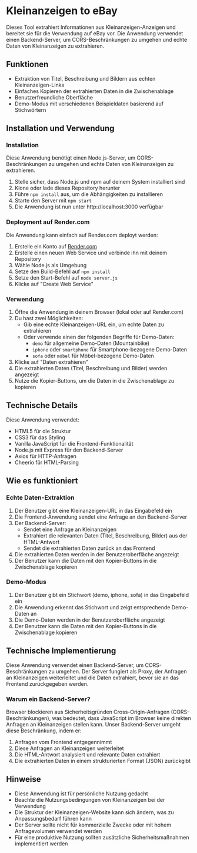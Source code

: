 # Kleinanzeigen to eBay

Dieses Tool extrahiert Informationen aus Kleinanzeigen-Anzeigen und bereitet sie für die Verwendung auf eBay vor. Die Anwendung verwendet einen Backend-Server, um CORS-Beschränkungen zu umgehen und echte Daten von Kleinanzeigen zu extrahieren.

## Funktionen

- Extraktion von Titel, Beschreibung und Bildern aus echten Kleinanzeigen-Links
- Einfaches Kopieren der extrahierten Daten in die Zwischenablage
- Benutzerfreundliche Oberfläche
- Demo-Modus mit verschiedenen Beispieldaten basierend auf Stichwörtern

## Installation und Verwendung

### Installation

Diese Anwendung benötigt einen Node.js-Server, um CORS-Beschränkungen zu umgehen und echte Daten von Kleinanzeigen zu extrahieren.

1. Stelle sicher, dass Node.js und npm auf deinem System installiert sind
2. Klone oder lade dieses Repository herunter
3. Führe `npm install` aus, um die Abhängigkeiten zu installieren
4. Starte den Server mit `npm start`
5. Die Anwendung ist nun unter http://localhost:3000 verfügbar

### Deployment auf Render.com

Die Anwendung kann einfach auf Render.com deployt werden:

1. Erstelle ein Konto auf [Render.com](https://render.com)
2. Erstelle einen neuen Web Service und verbinde ihn mit deinem Repository
3. Wähle Node.js als Umgebung
4. Setze den Build-Befehl auf `npm install`
5. Setze den Start-Befehl auf `node server.js`
6. Klicke auf "Create Web Service"

### Verwendung

1. Öffne die Anwendung in deinem Browser (lokal oder auf Render.com)
2. Du hast zwei Möglichkeiten:
   - Gib eine echte Kleinanzeigen-URL ein, um echte Daten zu extrahieren
   - Oder verwende einen der folgenden Begriffe für Demo-Daten:
     - `demo` für allgemeine Demo-Daten (Mountainbike)
     - `iphone` oder `smartphone` für Smartphone-bezogene Demo-Daten
     - `sofa` oder `möbel` für Möbel-bezogene Demo-Daten
3. Klicke auf "Daten extrahieren"
4. Die extrahierten Daten (Titel, Beschreibung und Bilder) werden angezeigt
5. Nutze die Kopier-Buttons, um die Daten in die Zwischenablage zu kopieren

## Technische Details

Diese Anwendung verwendet:
- HTML5 für die Struktur
- CSS3 für das Styling
- Vanilla JavaScript für die Frontend-Funktionalität
- Node.js mit Express für den Backend-Server
- Axios für HTTP-Anfragen
- Cheerio für HTML-Parsing

## Wie es funktioniert

### Echte Daten-Extraktion
1. Der Benutzer gibt eine Kleinanzeigen-URL in das Eingabefeld ein
2. Die Frontend-Anwendung sendet eine Anfrage an den Backend-Server
3. Der Backend-Server:
   - Sendet eine Anfrage an Kleinanzeigen
   - Extrahiert die relevanten Daten (Titel, Beschreibung, Bilder) aus der HTML-Antwort
   - Sendet die extrahierten Daten zurück an das Frontend
4. Die extrahierten Daten werden in der Benutzeroberfläche angezeigt
5. Der Benutzer kann die Daten mit den Kopier-Buttons in die Zwischenablage kopieren

### Demo-Modus
1. Der Benutzer gibt ein Stichwort (demo, iphone, sofa) in das Eingabefeld ein
2. Die Anwendung erkennt das Stichwort und zeigt entsprechende Demo-Daten an
3. Die Demo-Daten werden in der Benutzeroberfläche angezeigt
4. Der Benutzer kann die Daten mit den Kopier-Buttons in die Zwischenablage kopieren

## Technische Implementierung

Diese Anwendung verwendet einen Backend-Server, um CORS-Beschränkungen zu umgehen. Der Server fungiert als Proxy, der Anfragen an Kleinanzeigen weiterleitet und die Daten extrahiert, bevor sie an das Frontend zurückgegeben werden.

### Warum ein Backend-Server?

Browser blockieren aus Sicherheitsgründen Cross-Origin-Anfragen (CORS-Beschränkungen), was bedeutet, dass JavaScript im Browser keine direkten Anfragen an Kleinanzeigen stellen kann. Unser Backend-Server umgeht diese Beschränkung, indem er:

1. Anfragen vom Frontend entgegennimmt
2. Diese Anfragen an Kleinanzeigen weiterleitet
3. Die HTML-Antwort analysiert und relevante Daten extrahiert
4. Die extrahierten Daten in einem strukturierten Format (JSON) zurückgibt

## Hinweise

- Diese Anwendung ist für persönliche Nutzung gedacht
- Beachte die Nutzungsbedingungen von Kleinanzeigen bei der Verwendung
- Die Struktur der Kleinanzeigen-Website kann sich ändern, was zu Anpassungsbedarf führen kann
- Der Server sollte nicht für kommerzielle Zwecke oder mit hohem Anfragevolumen verwendet werden
- Für eine produktive Nutzung sollten zusätzliche Sicherheitsmaßnahmen implementiert werden